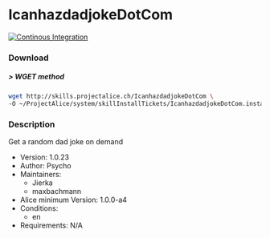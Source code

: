 # IcanhazdadjokeDotCom

[![Continous Integration](https://gitlab.com/project-alice-assistant/skills/skill_IcanhazdadjokeDotCom/badges/master/pipeline.svg)](https://gitlab.com/project-alice-assistant/skills/skill_IcanhazdadjokeDotCom/pipelines/latest)

### Download

##### > WGET method
```bash
wget http://skills.projectalice.ch/IcanhazdadjokeDotCom \
-O ~/ProjectAlice/system/skillInstallTickets/IcanhazdadjokeDotCom.install
```

### Description
Get a random dad joke on demand

- Version: 1.0.23
- Author: Psycho
- Maintainers:
  - Jierka
  - maxbachmann
- Alice minimum Version: 1.0.0-a4
- Conditions:
  - en
- Requirements: N/A
